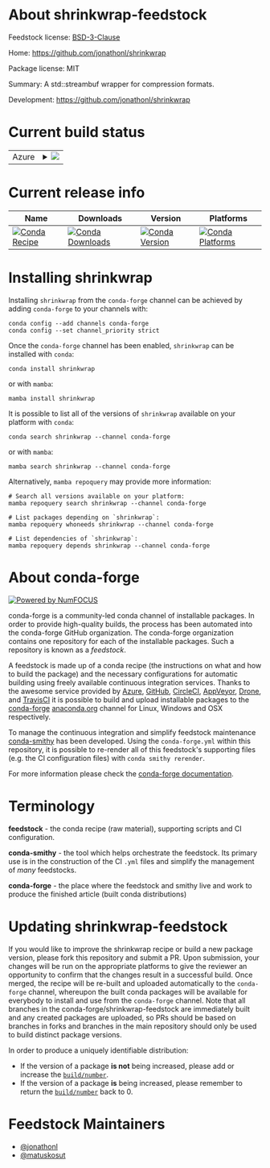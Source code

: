 About shrinkwrap-feedstock
==========================

Feedstock license: [BSD-3-Clause](https://github.com/conda-forge/shrinkwrap-feedstock/blob/main/LICENSE.txt)

Home: https://github.com/jonathonl/shrinkwrap

Package license: MIT

Summary: A std::streambuf wrapper for compression formats.

Development: https://github.com/jonathonl/shrinkwrap

Current build status
====================


<table>
    
  <tr>
    <td>Azure</td>
    <td>
      <details>
        <summary>
          <a href="https://dev.azure.com/conda-forge/feedstock-builds/_build/latest?definitionId=10997&branchName=main">
            <img src="https://dev.azure.com/conda-forge/feedstock-builds/_apis/build/status/shrinkwrap-feedstock?branchName=main">
          </a>
        </summary>
        <table>
          <thead><tr><th>Variant</th><th>Status</th></tr></thead>
          <tbody><tr>
              <td>linux_64</td>
              <td>
                <a href="https://dev.azure.com/conda-forge/feedstock-builds/_build/latest?definitionId=10997&branchName=main">
                  <img src="https://dev.azure.com/conda-forge/feedstock-builds/_apis/build/status/shrinkwrap-feedstock?branchName=main&jobName=linux&configuration=linux%20linux_64_" alt="variant">
                </a>
              </td>
            </tr><tr>
              <td>osx_64</td>
              <td>
                <a href="https://dev.azure.com/conda-forge/feedstock-builds/_build/latest?definitionId=10997&branchName=main">
                  <img src="https://dev.azure.com/conda-forge/feedstock-builds/_apis/build/status/shrinkwrap-feedstock?branchName=main&jobName=osx&configuration=osx%20osx_64_" alt="variant">
                </a>
              </td>
            </tr>
          </tbody>
        </table>
      </details>
    </td>
  </tr>
</table>

Current release info
====================

| Name | Downloads | Version | Platforms |
| --- | --- | --- | --- |
| [![Conda Recipe](https://img.shields.io/badge/recipe-shrinkwrap-green.svg)](https://anaconda.org/conda-forge/shrinkwrap) | [![Conda Downloads](https://img.shields.io/conda/dn/conda-forge/shrinkwrap.svg)](https://anaconda.org/conda-forge/shrinkwrap) | [![Conda Version](https://img.shields.io/conda/vn/conda-forge/shrinkwrap.svg)](https://anaconda.org/conda-forge/shrinkwrap) | [![Conda Platforms](https://img.shields.io/conda/pn/conda-forge/shrinkwrap.svg)](https://anaconda.org/conda-forge/shrinkwrap) |

Installing shrinkwrap
=====================

Installing `shrinkwrap` from the `conda-forge` channel can be achieved by adding `conda-forge` to your channels with:

```
conda config --add channels conda-forge
conda config --set channel_priority strict
```

Once the `conda-forge` channel has been enabled, `shrinkwrap` can be installed with `conda`:

```
conda install shrinkwrap
```

or with `mamba`:

```
mamba install shrinkwrap
```

It is possible to list all of the versions of `shrinkwrap` available on your platform with `conda`:

```
conda search shrinkwrap --channel conda-forge
```

or with `mamba`:

```
mamba search shrinkwrap --channel conda-forge
```

Alternatively, `mamba repoquery` may provide more information:

```
# Search all versions available on your platform:
mamba repoquery search shrinkwrap --channel conda-forge

# List packages depending on `shrinkwrap`:
mamba repoquery whoneeds shrinkwrap --channel conda-forge

# List dependencies of `shrinkwrap`:
mamba repoquery depends shrinkwrap --channel conda-forge
```


About conda-forge
=================

[![Powered by
NumFOCUS](https://img.shields.io/badge/powered%20by-NumFOCUS-orange.svg?style=flat&colorA=E1523D&colorB=007D8A)](https://numfocus.org)

conda-forge is a community-led conda channel of installable packages.
In order to provide high-quality builds, the process has been automated into the
conda-forge GitHub organization. The conda-forge organization contains one repository
for each of the installable packages. Such a repository is known as a *feedstock*.

A feedstock is made up of a conda recipe (the instructions on what and how to build
the package) and the necessary configurations for automatic building using freely
available continuous integration services. Thanks to the awesome service provided by
[Azure](https://azure.microsoft.com/en-us/services/devops/), [GitHub](https://github.com/),
[CircleCI](https://circleci.com/), [AppVeyor](https://www.appveyor.com/),
[Drone](https://cloud.drone.io/welcome), and [TravisCI](https://travis-ci.com/)
it is possible to build and upload installable packages to the
[conda-forge](https://anaconda.org/conda-forge) [anaconda.org](https://anaconda.org/)
channel for Linux, Windows and OSX respectively.

To manage the continuous integration and simplify feedstock maintenance
[conda-smithy](https://github.com/conda-forge/conda-smithy) has been developed.
Using the ``conda-forge.yml`` within this repository, it is possible to re-render all of
this feedstock's supporting files (e.g. the CI configuration files) with ``conda smithy rerender``.

For more information please check the [conda-forge documentation](https://conda-forge.org/docs/).

Terminology
===========

**feedstock** - the conda recipe (raw material), supporting scripts and CI configuration.

**conda-smithy** - the tool which helps orchestrate the feedstock.
                   Its primary use is in the construction of the CI ``.yml`` files
                   and simplify the management of *many* feedstocks.

**conda-forge** - the place where the feedstock and smithy live and work to
                  produce the finished article (built conda distributions)


Updating shrinkwrap-feedstock
=============================

If you would like to improve the shrinkwrap recipe or build a new
package version, please fork this repository and submit a PR. Upon submission,
your changes will be run on the appropriate platforms to give the reviewer an
opportunity to confirm that the changes result in a successful build. Once
merged, the recipe will be re-built and uploaded automatically to the
`conda-forge` channel, whereupon the built conda packages will be available for
everybody to install and use from the `conda-forge` channel.
Note that all branches in the conda-forge/shrinkwrap-feedstock are
immediately built and any created packages are uploaded, so PRs should be based
on branches in forks and branches in the main repository should only be used to
build distinct package versions.

In order to produce a uniquely identifiable distribution:
 * If the version of a package **is not** being increased, please add or increase
   the [``build/number``](https://docs.conda.io/projects/conda-build/en/latest/resources/define-metadata.html#build-number-and-string).
 * If the version of a package **is** being increased, please remember to return
   the [``build/number``](https://docs.conda.io/projects/conda-build/en/latest/resources/define-metadata.html#build-number-and-string)
   back to 0.

Feedstock Maintainers
=====================

* [@jonathonl](https://github.com/jonathonl/)
* [@matuskosut](https://github.com/matuskosut/)

